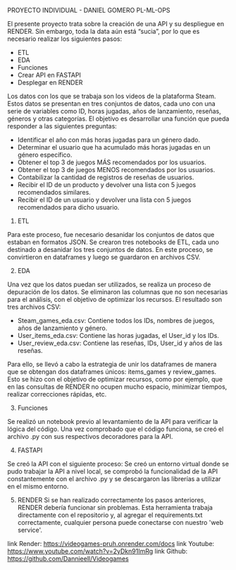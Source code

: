PROYECTO INDIVIDUAL - DANIEL GOMERO
PL-ML-OPS

El presente proyecto trata sobre la creación de una API y su despliegue en RENDER. Sin embargo, toda la data aún está “sucia”, por lo que es necesario realizar los siguientes pasos:

- ETL
- EDA
- Funciones
- Crear API en FASTAPI
- Desplegar en RENDER
  
Los datos con los que se trabaja son los videos de la plataforma Steam. Estos datos se presentan en tres conjuntos de datos, cada uno con una serie de variables como ID, horas jugadas, años de lanzamiento, reseñas, géneros y otras categorías. El objetivo es desarrollar una función que pueda responder a las siguientes preguntas:

- Identificar el año con más horas jugadas para un género dado.
- Determinar el usuario que ha acumulado más horas jugadas en un género específico.
- Obtener el top 3 de juegos MÁS recomendados por los usuarios.
- Obtener el top 3 de juegos MENOS recomendados por los usuarios.
- Contabilizar la cantidad de registros de reseñas de usuarios.
- Recibir el ID de un producto y devolver una lista con 5 juegos recomendados similares.
- Recibir el ID de un usuario y devolver una lista con 5 juegos recomendados para dicho usuario.

1. ETL

Para este proceso, fue necesario desanidar los conjuntos de datos que estaban en formatos JSON. Se crearon tres notebooks de ETL, cada uno destinado a desanidar los tres conjuntos de datos. En este proceso, se convirtieron en dataframes y luego se guardaron en archivos CSV.

2. EDA
   
Una vez que los datos puedan ser utilizados, se realiza un proceso de depuración de los datos. Se eliminaron las columnas que no son necesarias para el análisis, con el objetivo de optimizar los recursos. El resultado son tres archivos CSV:

- Steam_games_eda.csv: Contiene todos los IDs, nombres de juegos, años de lanzamiento y género.
- User_items_eda.csv: Contiene las horas jugadas, el User_id y los IDs.
- User_review_eda.csv: Contiene las reseñas, IDs, User_id y años de las reseñas.

Para ello, se llevó a cabo la estrategia de unir los dataframes de manera que se obtengan dos dataframes únicos: items_games y review_games. Esto se hizo con el objetivo de optimizar recursos, como por ejemplo, que en las consultas de RENDER no ocupen mucho espacio, minimizar tiempos, realizar correcciones rápidas, etc.

3. Funciones
   
Se realizó un notebook previo al levantamiento de la API para verificar la lógica del código. Una vez comprobado que el código funciona, se creó el archivo .py con sus respectivos decoradores para la API.

4. FASTAPI
   
Se creó la API con el siguiente proceso: Se creó un entorno virtual donde se pudo trabajar la API a nivel local, se comprobó la funcionalidad de la API constantemente con el archivo .py y se descargaron las librerías a utilizar en el mismo entorno.

5. RENDER
Si se han realizado correctamente los pasos anteriores, RENDER debería funcionar sin problemas. Esta herramienta trabaja directamente con el repositorio y, al agregar el requirements.txt correctamente, cualquier persona puede conectarse con nuestro 'web service'.



link Render: https://videogames-pruh.onrender.com/docs
link Youtube: https://www.youtube.com/watch?v=2yDkn91ImRg
link Github: https://github.com/Dannieell/Videogames

